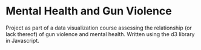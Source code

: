 ﻿# Mental Health and Gun Violence

Project as part of a data visualization course assessing the relationship (or lack thereof) of gun violence and mental health. Written using the d3 library in Javascript.
